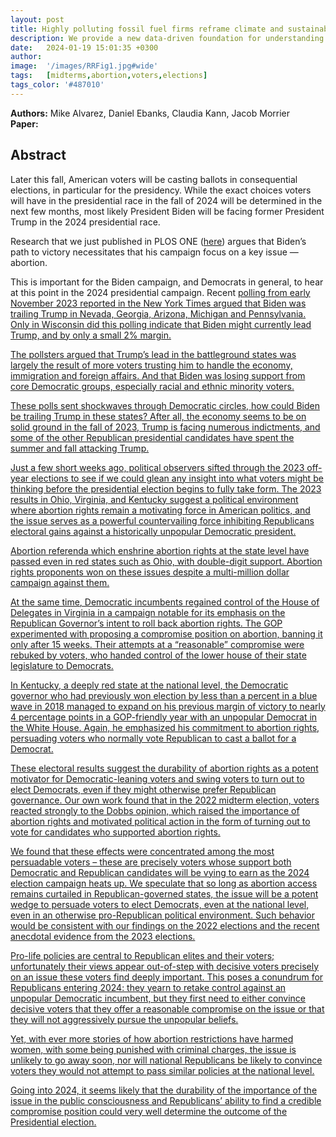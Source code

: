 ```yaml
---
layout: post
title: Highly polluting fossil fuel firms reframe climate and sustainability communication on social media
description: We provide a new data-driven foundation for understanding the structure of influential stakeholders' online conversations in the climate and sustainability space.
date:   2024-01-19 15:01:35 +0300
author: 
image:  '/images/RRFig1.jpg#wide'
tags:   [midterms,abortion,voters,elections]
tags_color: '#487010'
---
```


<b>Authors:</b>  Mike Alvarez, Daniel Ebanks, Claudia Kann, Jacob Morrier <br>
<b>Paper:</b> 

## Abstract
Later this fall, American voters will be casting ballots in consequential elections, in particular for the presidency.  While the exact choices voters will have in the presidential race in the fall of 2024 will be determined in the next few months, most likely President Biden will be facing former President Trump in the 2024 presidential race.  

Research that we just published in PLOS ONE (<a href="https://doi.org/10.1371/journal.pone.0294047">here</a>) argues that Biden’s path to victory necessitates that his campaign focus on a key issue — abortion.

This is important for the Biden campaign, and Democrats in general, to hear at this point in the 2024 presidential campaign.  Recent <a href="https://www.nytimes.com/2023/11/05/us/politics/biden-trump-2024-poll.html">polling</s> from early November 2023 reported in the New York Times argued that Biden was trailing Trump in Nevada, Georgia, Arizona, Michigan and Pennsylvania.  Only in Wisconsin did this polling indicate that Biden might currently lead Trump, and by only a small 2% margin.  

The pollsters argued that Trump’s lead in the battleground states was largely the result of more voters trusting him to handle the economy, immigration and foreign affairs.  And that Biden was losing support from core Democratic groups, especially racial and ethnic minority voters.  

These polls sent shockwaves through Democratic circles, how could Biden be trailing Trump in these states?  After all, the economy seems to be on solid ground in the fall of 2023, Trump is facing numerous indictments, and some of the other Republican presidential candidates have spent the summer and fall attacking Trump.  

Just a few short weeks ago, political observers sifted through the 2023 off-year elections to see if we could glean any insight into what voters might be thinking before the presidential election begins to fully take form. The 2023 results in Ohio, Virginia, and Kentucky suggest a political environment where abortion rights remain a motivating force in American politics, and the issue serves as a powerful countervailing force inhibiting Republicans electoral gains against a historically unpopular Democratic president. 

Abortion referenda which enshrine abortion rights at the state level have passed even in red states such as Ohio, with double-digit support. Abortion rights proponents won on these issues despite a multi-million dollar campaign against them. 

At the same time, Democratic incumbents regained control of the House of Delegates in Virginia in a campaign notable for its emphasis on the Republican Governor’s intent to roll back abortion rights. The GOP experimented with proposing a compromise position on abortion, banning it only after 15 weeks. Their attempts at a “reasonable” compromise were rebuked by voters, who handed control of the lower house of their state legislature to Democrats. 

In Kentucky, a deeply red state at the national level, the Democratic governor who had previously  won election by less than a percent in a blue wave in 2018 managed to expand on his previous margin of victory to nearly 4 percentage points in a GOP-friendly year with an unpopular Democrat in the White House. Again, he emphasized his commitment to abortion rights, persuading voters who normally vote Republican to cast a ballot for a Democrat.  

These electoral results suggest the durability of abortion rights as a potent motivator for Democratic-leaning voters and swing voters to turn out to elect Democrats, even if they might otherwise prefer Republican governance.  Our own work found that in the 2022 midterm election, voters reacted strongly to the Dobbs opinion, which raised the importance of abortion rights and motivated political action in the form of turning out to vote for candidates who supported abortion rights. 

We found that these effects were concentrated among the most persuadable voters – these are precisely voters whose support both Democratic and Republican candidates will be vying to earn as the 2024 election campaign heats up. We speculate that so long as abortion access remains curtailed in Republican-governed states, the issue will be a potent wedge to persuade voters to elect Democrats, even at the national level, even in an otherwise pro-Republican political environment. Such behavior would be consistent with our findings on the 2022 elections and the recent anecdotal evidence from the 2023 elections. 

Pro-life policies are central to Republican elites and their voters; unfortunately their views appear out-of-step with decisive voters precisely on an issue these voters find deeply important.  This poses a conundrum for Republicans entering 2024: they yearn to retake control against an unpopular Democratic incumbent, but they first need to either convince decisive voters that they offer a reasonable compromise on the issue or that they will not aggressively pursue the unpopular beliefs. 

Yet, with ever more stories of how abortion restrictions have harmed women, with some being punished with criminal charges, the issue is unlikely to go away soon, nor will national Republicans be likely to convince voters they would not attempt to pass similar policies at the national level.  

Going into 2024, it seems likely that the durability of the importance of the issue in the public consciousness and Republicans’ ability to find a credible compromise position could very well determine the outcome of the Presidential election.    


